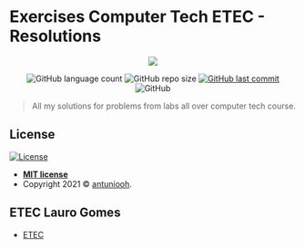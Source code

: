 # Exercises Computer Tech ETEC - Resolutions

<p align="center">
<a href="http://www.etelg.com.br/"><img src="https://lh3.googleusercontent.com/proxy/56FBQI0vrhVeOc616SunGA8m_H0sqYMdbzI4RLIM31IszFKhFv5_ScXTlwp1FXrsmOd6EBjbugg"/></a>
</p>

<p align="center">
  <img alt="GitHub language count" src="https://img.shields.io/github/languages/count/antuniooh/exercises-computer-tech-ETEC">

  <img alt="GitHub repo size" src="https://img.shields.io/github/repo-size/antuniooh/exercises-computer-tech-ETEC">
  
  <a href="https://github.com/antuniooh/exercises-computer-tech-ETEC/commits/master">
    <img alt="GitHub last commit" src="https://img.shields.io/github/last-commit/antuniooh/exercises-computer-tech-ETEC">
  </a>
  
   <img alt="GitHub" src="https://img.shields.io/github/license/antuniooh/exercises-computer-tech-ETEC">
</p>


> All my solutions for problems from labs all over computer tech course.


## License

[![License](http://img.shields.io/:license-mit-blue.svg?style=flat-square)](http://badges.mit-license.org)

- **[MIT license](https://opensource.org/licenses/MIT)**	
- Copyright 2021 © <a href="https://www.linkedin.com/in/antuniooh" target="_blank">antuniooh</a>.

## ETEC Lauro Gomes 
* [ETEC](http://www.etelg.com.br/) 
